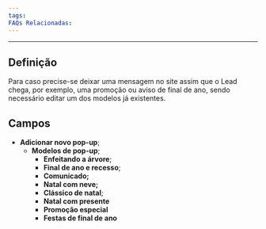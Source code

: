 ```yaml
---
tags:
FAQs Relacionadas:
---
```

---
## Definição

Para caso precise-se deixar uma mensagem no site assim que o Lead chega, por exemplo, uma promoção ou aviso de final de ano, sendo necessário editar um dos modelos já existentes.

## Campos

- **Adicionar novo pop-up**;
	- **Modelos de pop-up**;
		- **Enfeitando a árvore**;
		- **Final de ano e recesso**;
		- **Comunicado;**
		- **Natal com neve;**
		- **Clássico de natal**;
		- **Natal com presente**
		- **Promoção especial**
		- **Festas de final de ano**